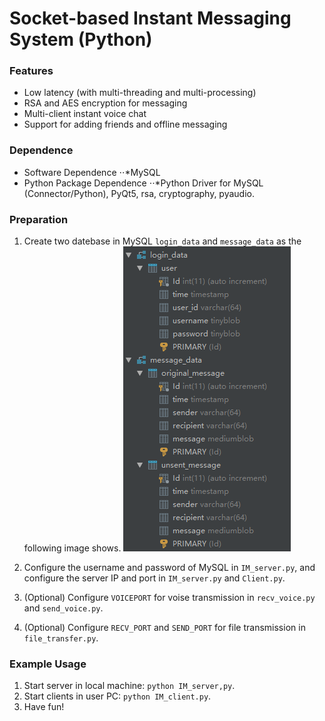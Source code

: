 # Socket-based Instant Messaging System (Python)

### Features
* Low latency (with multi-threading and multi-processing)
* RSA and AES encryption for messaging
* Multi-client instant voice chat
* Support for adding friends and offline messaging

### Dependence
* Software Dependence
⋅⋅*MySQL
* Python Package Dependence
⋅⋅*Python Driver for MySQL (Connector/Python), PyQt5, rsa, cryptography, pyaudio.

### Preparation
1. Create two datebase in MySQL `login_data` and `message_data` as the following image shows.
![MySQL Database](https://github.com/youweiliang/Instant-Messaging/blob/master/MySQL_Database.png)

2. Configure the username and password of MySQL in `IM_server.py`, and configure  the server IP and port in `IM_server.py` and `Client.py`.

3. (Optional) Configure `VOICEPORT` for voise transmission in `recv_voice.py` and `send_voice.py`.

4. (Optional) Configure `RECV_PORT` and `SEND_PORT` for file transmission in `file_transfer.py`.

### Example Usage
1. Start server in local machine: `python IM_server,py`.
2. Start clients in user PC: `python IM_client.py`.
3. Have fun!

